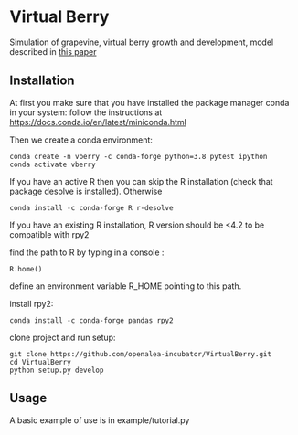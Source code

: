 # Virtual Berry

Simulation of grapevine, virtual berry growth and development, model described in [this paper](https://github.com/openalea-incubator/VirtualBerry/blob/main/doc/2008_Dai_ActaHort.pdf)


## Installation 

At first you make sure that you have installed the package manager conda in your system: follow the instructions at https://docs.conda.io/en/latest/miniconda.html

Then we create a conda environment:

    conda create -n vberry -c conda-forge python=3.8 pytest ipython
	conda activate vberry
 
If you have an active R then you can skip the R installation (check that package desolve is installed). Otherwise

	conda install -c conda-forge R r-desolve
	
If you have an existing R installation, R version should be <4.2 to be compatible with rpy2

find the path to R by typing in a console :

	R.home()
	
define an environment variable R_HOME pointing to this path.

install rpy2:

	conda install -c conda-forge pandas rpy2
	

clone project and run setup:

    git clone https://github.com/openalea-incubator/VirtualBerry.git
    cd VirtualBerry
	python setup.py develop

## Usage

A basic example of use is in example/tutorial.py

